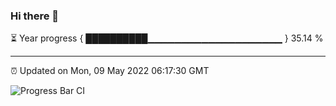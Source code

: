 ### Hi there 👋

⏳ Year progress { ██████████▁▁▁▁▁▁▁▁▁▁▁▁▁▁▁▁▁▁▁▁ } 35.14 %

---

⏰ Updated on Mon, 09 May 2022 06:17:30 GMT

![Progress Bar CI](https://github.com/liununu/liununu/workflows/Progress%20Bar%20CI/badge.svg)
